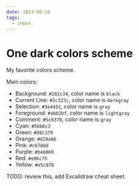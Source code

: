 ```yaml
---
date: 2023-06-18
tags:
  - inbox
---
```


# One dark colors scheme

My favorite colors scheme.

Main colors:

- Background: `#282c34`, color name is `black`
- Current Line: `#2c323c`, color name is `darkgray`
- Selection: `#3e4451`, color name is `gray`
- Foreground: `#abb2bf`, color name is `lightgray`
- Comment: `#5c6370`, color name is `gray`
- Cyan: `#56b6c2`
- Green: `#98c379`
- Orange: `#d19a66`
- Pink: `#c678dd`
- Purple: `#be6069`
- Red: `#e06c75`
- Yellow: `#e5c07b`

TODO: review this, add Excalidraw cheat sheet.

